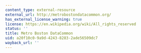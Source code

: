 ```yaml
---
content_type: external-resource
external_url: http://metrobostondatacommon.org/
has_external_license_warning: true
license: https://en.wikipedia.org/wiki/All_rights_reserved
status: ''
title: Metro Boston DataCommon
uid: a20f10c0-9a9d-4243-8283-2ade56509dc7
wayback_url: ''
---
```

